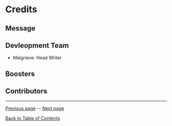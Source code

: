 # Credits

## Message

## Devleopment Team
- Malgrieve: Head Writer

## Boosters

## Contributors


---

[Previous page](/Lorehuin/Back/glossary.md) -- [Next page](/Lorehuin/Back/afterword.md)

[Back to Table of Contents](/Lorehuin/Front/table-of-contents.md)